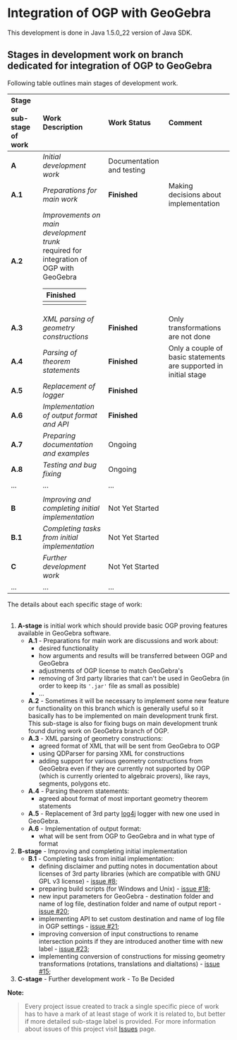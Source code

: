 # Integration of OGP with GeoGebra #

This development is done in Java 1.5.0\_22 version of Java SDK.

## Stages in development work on branch dedicated for integration of OGP to GeoGebra ##

Following table outlines main stages of development work.

| **Stage or sub-stage of work** | **Work Description** | **Work Status** | **Comment** |
|:-------------------------------|:---------------------|:----------------|:------------|
| **A**                          | _Initial development work_ | Documentation and testing |             |
| **A.1**                        | _Preparations for main work_ | **Finished**    | Making decisions about implementation |
| **A.2**                        | _Improvements on main development trunk_<br>required for integration of OGP with GeoGebra<table><thead><th> <b>Finished</b> </th><th>             </th></thead><tbody>
<tr><td> <b>A.3</b>                     </td><td> <i>XML parsing of geometry constructions</i> </td><td> <b>Finished</b> </td><td> Only transformations are not done </td></tr>
<tr><td> <b>A.4</b>                     </td><td> <i>Parsing of theorem statements</i> </td><td> <b>Finished</b> </td><td> Only a couple of basic statements <br>are supported in initial stage </td></tr>
<tr><td> <b>A.5</b>                     </td><td> <i>Replacement of logger</i> </td><td> <b>Finished</b> </td><td>             </td></tr>
<tr><td> <b>A.6</b>                     </td><td> <i>Implementation of output format and API</i> </td><td> <b>Finished</b> </td><td>             </td></tr>
<tr><td> <b>A.7</b>                     </td><td> <i>Preparing documentation and examples</i> </td><td> Ongoing         </td><td>             </td></tr>
<tr><td> <b>A.8</b>                     </td><td> <i>Testing and bug fixing</i> </td><td> Ongoing         </td><td>             </td></tr>
<tr><td> ...                            </td><td> ...                  </td><td> ...             </td><td>             </td></tr>
<tr><td>                                </td><td>                      </td><td>                 </td><td>             </td></tr>
<tr><td> <b>B</b>                       </td><td> <i>Improving and completing initial implementation</i> </td><td> Not Yet Started </td><td>             </td></tr>
<tr><td> <b>B.1</b>                     </td><td> <i>Completing tasks from initial implementation</i> </td><td> Not Yet Started </td><td>             </td></tr>
<tr><td> <b>C</b>                       </td><td> <i>Further development work</i> </td><td> Not Yet Started </td><td>             </td></tr>
<tr><td> ...                            </td><td> ...                  </td><td> ...             </td><td>             </td></tr></tbody></table>

The details about each specific stage of work:<br>
<br>
<ol><li><b>A-stage</b> is initial work which should provide basic OGP proving features available in GeoGebra software.<br>
<ul><li><b>A.1</b> - Preparations for main work are discussions and work about:<br>
<ul><li>desired functionality<br>
</li><li>how arguments and results will be transferred between OGP and GeoGebra<br>
</li><li>adjustments of OGP license to match GeoGebra's<br>
</li><li>removing of 3rd party libraries that can't be used in GeoGebra (in order to keep its <code>'.jar'</code> file as small as possible)<br>
</li><li>...<br>
</li></ul></li><li><b>A.2</b> - Sometimes it will be necessary to implement some new feature or functionality on this branch which is generally useful so it basically has to be implemented on main development trunk first. This sub-stage is also for fixing bugs on main development trunk found during work on GeoGebra branch of OGP.<br>
</li><li><b>A.3</b> - XML parsing of geometry constructions:<br>
<ul><li>agreed format of XML that will be sent from GeoGebra to OGP<br>
</li><li>using QDParser for parsing XML for constructions<br>
</li><li>adding support for various geometry constructions from GeoGebra even if they are currently not supported by OGP (which is currently oriented to algebraic provers), like rays, segments, polygons etc.<br>
</li></ul></li><li><b>A.4</b> - Parsing theorem statements:<br>
<ul><li>agreed about format of most important geometry theorem statements<br>
</li></ul></li><li><b>A.5</b> - Replacement of 3rd party <a href='http://logging.apache.org/log4j/1.2/'>log4j</a> logger with new one used in GeoGebra.<br>
</li><li><b>A.6</b> - Implementation of output format:<br>
<ul><li>what will be sent from OGP to GeoGebra and in what type of format<br>
</li></ul></li></ul></li><li><b>B-stage</b> - Improving and completing initial implementation<br>
<ul><li><b>B.1</b> - Completing tasks from initial implementation:<br>
<ul><li>defining disclaimer and putting notes in documentation about licenses of 3rd party libraries (which are compatible with GNU GPL v3 license) - <a href='https://code.google.com/p/open-geo-prover/issues/detail?id=#8'>issue #8</a>;<br>
</li><li>preparing build scripts (for Windows and Unix) - <a href='https://code.google.com/p/open-geo-prover/issues/detail?id=#18'>issue #18</a>;<br>
</li><li>new input parameters for GeoGebra - destination folder and name of log file, destination folder and name of output report - <a href='https://code.google.com/p/open-geo-prover/issues/detail?id=#20'>issue #20</a>;<br>
</li><li>implementing API to set custom destination and name of log file in OGP settings - <a href='https://code.google.com/p/open-geo-prover/issues/detail?id=#21'>issue #21</a>;<br>
</li><li>improving conversion of input constructions to rename intersection points if they are introduced another time with new label - <a href='https://code.google.com/p/open-geo-prover/issues/detail?id=#23'>issue #23</a>;<br>
</li><li>implementing conversion of constructions for missing geometry transformations (rotations, translations and dialtations) - <a href='https://code.google.com/p/open-geo-prover/issues/detail?id=#15'>issue #15</a>;<br>
</li></ul></li></ul></li><li><b>C-stage</b> - Further development work - To Be Decided</li></ol>

<b>Note:</b>
<blockquote>Every project issue created to track a single specific piece of work has to have a mark of at least stage of work it is related to, but better if more detailed sub-stage label is provided. For more information about issues of this project visit <a href='important_issues.md'>Issues</a> page.